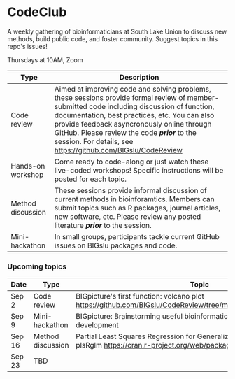 # CodeClub

A weekly gathering of bioinformaticians at South Lake Union to discuss new methods, build public code, and foster community. Suggest topics in this repo's issues!

Thursdays at 10AM, Zoom

Type              | Description
----------------- | -----------
Code review       | Aimed at improving code and solving problems, these sessions provide formal review of member-submitted code including discussion of function, documentation, best practices, etc. You can also provide feedback asyncronously online through GitHub. Please review the code _**prior**_ to the session. For details, see https://github.com/BIGslu/CodeReview
Hands-on workshop | Come ready to code-along or just watch these live-coded workshops! Specific instructions will be posted for each topic.
Method discussion | These sessions provide informal discussion of current methods in bioinforamtics. Members can submit topics such as R packages, journal articles, new software, etc. Please review any posted literature _**prior**_ to the session.
Mini-hackathon    | In small groups, participants tackle current GitHub issues on BIGslu packages and code.

### Upcoming topics

Date   | Type              | Topic
------ | ----------------- | -------
Sep 2  | Code review       | BIGpicture's first function: volcano plot https://github.com/BIGslu/CodeReview/tree/main/2021.08.24_volcano.plot
Sep 9  | Mini-hackathon    | BIGpicture: Brainstorming useful bioinformatic plots and planning package development
Sep 16 | Method discussion | Partial Least Squares Regression for Generalized Linear Models in R, plsRglm https://cran.r-project.org/web/packages/plsRglm/index.html
Sep 23 | TBD
